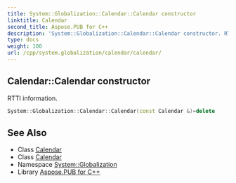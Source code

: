 ```yaml
---
title: System::Globalization::Calendar::Calendar constructor
linktitle: Calendar
second_title: Aspose.PUB for C++
description: 'System::Globalization::Calendar::Calendar constructor. RTTI information in C++.'
type: docs
weight: 100
url: /cpp/system.globalization/calendar/calendar/
---
```

## Calendar::Calendar constructor


RTTI information.

```cpp
System::Globalization::Calendar::Calendar(const Calendar &)=delete
```

## See Also

* Class [Calendar](../)
* Class [Calendar](../)
* Namespace [System::Globalization](../../)
* Library [Aspose.PUB for C++](../../../)
